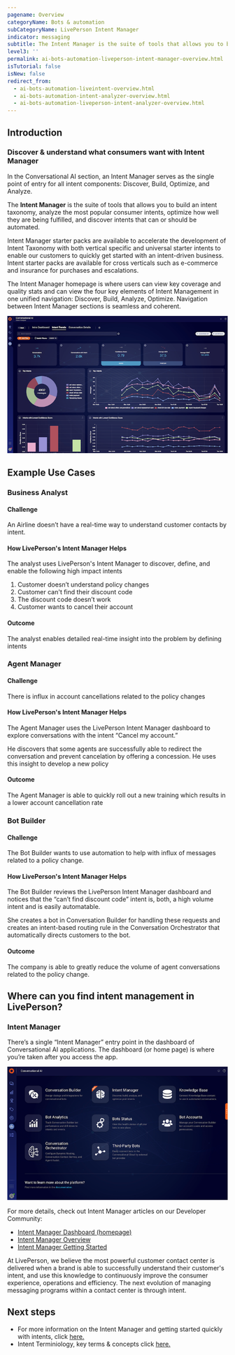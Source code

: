 ```yaml
---
pagename: Overview
categoryName: Bots & automation
subCategoryName: LivePerson Intent Manager
indicator: messaging
subtitle: The Intent Manager is the suite of tools that allows you to build an intent taxonomy, analyze the most popular consumer intents, optimize how well they are being fulfilled, and discover intents that can or should be automated.
level3: ''
permalink: ai-bots-automation-liveperson-intent-manager-overview.html
isTutorial: false
isNew: false
redirect_from: 
  - ai-bots-automation-liveintent-overview.html
  - ai-bots-automation-intent-analyzer-overview.html
  - ai-bots-automation-liveperson-intent-analyzer-overview.html
---
```


## Introduction

### Discover & understand what consumers want with Intent Manager

In the Conversational AI section, an Intent Manager serves as the single point of entry for all intent components: Discover, Build, Optimize, and Analyze. 

The **Intent Manager** is the suite of tools that allows you to build an intent taxonomy, analyze the most popular consumer intents, optimize how well they are being fulfilled, and discover intents that can or should be automated.

Intent Manager starter packs are available to accelerate the development of Intent Taxonomy with both vertical specific and universal starter intents to enable our customers to quickly get started with an intent-driven business. Intent starter packs are available for cross verticals such as e-commerce and insurance for purchases and escalations. 

The Intent Manager homepage is where users can view key coverage and quality stats and can view the four key elements of Intent Management in one unified navigation: Discover, Build, Analyze, Optimize. Navigation between Intent Manager sections is seamless and coherent. 

![](img/Getting-started-intent-manager-5.png)

## Example Use Cases

### Business Analyst

#### Challenge

An Airline doesn’t have a real-time way to understand customer contacts by intent.

#### How LivePerson's Intent Manager Helps

The analyst uses LivePerson's Intent Manager to discover, define, and enable the following high impact intents

1. Customer doesn’t understand policy changes
2. Customer can't find their discount code
3. The discount code doesn’t work
4. Customer wants to cancel their account

#### Outcome

The analyst enables detailed real-time insight into the problem by defining intents

### Agent Manager

#### Challenge
There is influx in account cancellations related to the policy changes

#### How LivePerson's Intent Manager Helps

The Agent Manager uses the LivePerson Intent Manager dashboard to explore conversations with the intent “Cancel my account.”

He discovers that some agents are successfully able to redirect the conversation and prevent cancelation by offering a concession. He uses this insight to develop a new policy

#### Outcome

The Agent Manager is able to quickly roll out a new training which results in a lower account cancellation rate

### Bot Builder

#### Challenge

The Bot Builder wants to use automation to help with influx of messages related to a policy change.

#### How LivePerson's Intent Manager Helps

The Bot Builder reviews the LivePerson Intent Manager dashboard and notices that the “can’t find discount code” intent is, both, a high volume intent and is easily automatable.

She creates a bot in Conversation Builder for handling these requests and creates an intent-based routing rule in the Conversation Orchestrator that automatically directs customers to the bot.

#### Outcome

The company is able to greatly reduce the volume of agent conversations related to the policy change.

## Where can you find intent management in LivePerson?

### Intent Manager
There’s a single “Intent Manager” entry point in the dashboard of Conversational AI applications. The dashboard (or home page) is where you’re taken after you access the app. 

![](img/IA-new-location.png)

For more details, check out Intent Manager articles on our Developer Community:
* [Intent Manager Dashboard (homepage)](https://developers.liveperson.com/intent-manager-dashboard.html)
* [Intent Manager Overview](https://developers.liveperson.com/intent-manager-overview.html)
* [Intent Manager Getting Started](https://developers.liveperson.com/intent-manager-getting-started.html)

At LivePerson, we believe the most powerful customer contact center is delivered when a brand is able to successfully understand their customer's intent, and use this knowledge to continuously improve the consumer experience, operations and efficiency. The next evolution of managing messaging programs within a contact center is through intent.

## Next steps
* For more information on the Intent Manager and getting started quickly with intents, click [here.](https://knowledge.liveperson.com/getting-started-getting-started-with-intents.html)
* Intent Terminiology, key terms & concepts click [here.](https://developers.liveperson.com/intent-manager-key-terms-concepts.html)

